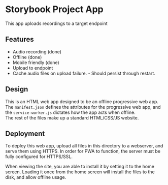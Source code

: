 # Storybook Project App
This app uploads recordings to a target endpoint

## Features
- Audio recording (done)
- Offline (done)
- Mobile friendly (done)
- Upload to endpoint
- Cache audio files on upload failure. - Should persist through restart.

## Design
This is an HTML web app designed to be an offline progressive web app.  
The `manifest.json` defines the attributes for the progressive web app, and the `service-worker.js` dictates how the app acts when offline.  
The rest of the files make up a standard HTML/CSS/JS website.

## Deployment
To deploy this web app, upload all files in this directory to a webserver, and serve them using HTTPS.  In order for PWA to function, the server must be fully configured for HTTPS/SSL.

When viewing the site, you are able to install it by setting it to the home screen.  Loading it once from the home screen will install the files to the disk, and allow offline usage.
